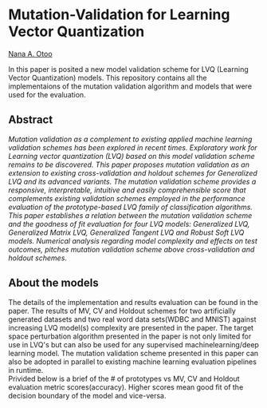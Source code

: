 # Mutation-Validation for Learning Vector Quantization
[Nana A. Otoo](https://github.com/naotoo1)


In this paper is posited a new model validation scheme for LVQ (Learning Vector Quantization) models. This repository contains all the implementaions of the mutation validation algorithm and models that were used for the evaluation. 

## Abstract
_Mutation validation as a complement to existing applied machine learning validation schemes has been explored in recent times. Exploratory work for Learning vector quantization (LVQ) based on this model validation scheme remains to be discovered. This paper proposes mutation validation as an extension to existing cross-validation and holdout schemes for Generalized LVQ and its advanced variants. The mutation validation scheme provides a responsive, interpretable, intuitive and easily comprehensible score that complements existing validation schemes employed in the performance evaluation of the prototype-based LVQ family of classification algorithms. This paper establishes a relation between the mutation validation scheme and the goodness of fit evaluation for four LVQ models: Generalized LVQ, Generalized Matrix LVQ, Generalized Tangent LVQ and Robust Soft LVQ models. Numerical analysis regarding model complexity and effects on test outcomes, pitches mutation validation scheme above cross-validation and holdout schemes_.


## About the models

The details of the implementation and results evaluation can be found in the paper. The results of MV, CV and Holdout schemes for two artificially generated datasets and two real word data sets(WDBC and MNIST) against increasing LVQ model(s) complexity are presented in the paper. The target space perturbation algorithm presented in the paper is not only limited for use in LVQ's but can also be used for any supervised machinelearning/deep learning model. The mutation validation scheme presented in this paper can also be adopted in parallel to existing machine learning evaluation pipelines in runtime.  
Privided below is a brief of the # of prototypes vs MV, CV and Holdout evaluation metric scores(accuracy). Higher scores mean good fit of the decision boundary of the model and vice-versa.
